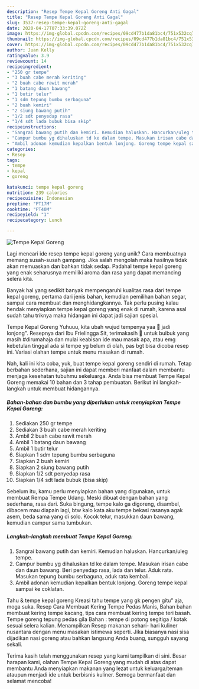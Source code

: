 ```yaml
---
description: "Resep Tempe Kepal Goreng Anti Gagal"
title: "Resep Tempe Kepal Goreng Anti Gagal"
slug: 3537-resep-tempe-kepal-goreng-anti-gagal
date: 2020-04-17T07:33:39.072Z
image: https://img-global.cpcdn.com/recipes/09cd477b1da81bc4/751x532cq70/tempe-kepal-goreng-foto-resep-utama.jpg
thumbnail: https://img-global.cpcdn.com/recipes/09cd477b1da81bc4/751x532cq70/tempe-kepal-goreng-foto-resep-utama.jpg
cover: https://img-global.cpcdn.com/recipes/09cd477b1da81bc4/751x532cq70/tempe-kepal-goreng-foto-resep-utama.jpg
author: Juan Kelly
ratingvalue: 3.9
reviewcount: 14
recipeingredient:
- "250 gr tempe"
- "3 buah cabe merah keriting"
- "2 buah cabe rawit merah"
- "1 batang daun bawang"
- "1 butir telur"
- "1 sdm tepung bumbu serbaguna"
- "2 buah kemiri"
- "2 siung bawang putih"
- "1/2 sdt penyedap rasa"
- "1/4 sdt lada bubuk bisa skip"
recipeinstructions:
- "Sangrai bawang putih dan kemiri. Kemudian haluskan. Hancurkan/uleg tempe."
- "Campur bumbu yg dihaluskan td ke dalam tempe. Masukan irisan cabe dan daun bawang. Beri penyedap rasa, lada dan telur. Aduk rata. Masukan tepung bumbu serbaguna, aduk rata kembali."
- "Ambil adonan kemudian kepalkan bentuk lonjong. Goreng tempe kepal sampai ke coklatan."
categories:
- Resep
tags:
- tempe
- kepal
- goreng

katakunci: tempe kepal goreng 
nutrition: 239 calories
recipecuisine: Indonesian
preptime: "PT17M"
cooktime: "PT40M"
recipeyield: "1"
recipecategory: Lunch

---
```



![Tempe Kepal Goreng](https://img-global.cpcdn.com/recipes/09cd477b1da81bc4/751x532cq70/tempe-kepal-goreng-foto-resep-utama.jpg)

Lagi mencari ide resep tempe kepal goreng yang unik? Cara membuatnya memang susah-susah gampang. Jika salah mengolah maka hasilnya tidak akan memuaskan dan bahkan tidak sedap. Padahal tempe kepal goreng yang enak seharusnya memiliki aroma dan rasa yang dapat memancing selera kita.

Banyak hal yang sedikit banyak mempengaruhi kualitas rasa dari tempe kepal goreng, pertama dari jenis bahan, kemudian pemilihan bahan segar, sampai cara membuat dan menghidangkannya. Tak perlu pusing kalau hendak menyiapkan tempe kepal goreng yang enak di rumah, karena asal sudah tahu triknya maka hidangan ini dapat jadi sajian spesial.

Tempe Kepal Goreng Yuhuuu, kita ubah wujud tempenya yaa 💃 jadi lonjong&#34;. Resepnya dari Ibu Frielingga Sit, terimakasih 🙏 untuk buibuk yang masih #dirumahaja dan mulai keabisan ide mau masak apa, atau emg kebetulan tinggal ada si tempe yg belum di olah, pas bgt bisa dicoba resep ini. Variasi olahan tempe untuk menu masakan di rumah.


Nah, kali ini kita coba, yuk, buat tempe kepal goreng sendiri di rumah. Tetap berbahan sederhana, sajian ini dapat memberi manfaat dalam membantu menjaga kesehatan tubuhmu sekeluarga. Anda bisa membuat Tempe Kepal Goreng memakai 10 bahan dan 3 tahap pembuatan. Berikut ini langkah-langkah untuk membuat hidangannya.

<!--inarticleads1-->

##### Bahan-bahan dan bumbu yang diperlukan untuk menyiapkan Tempe Kepal Goreng:

1. Sediakan 250 gr tempe
1. Sediakan 3 buah cabe merah keriting
1. Ambil 2 buah cabe rawit merah
1. Ambil 1 batang daun bawang
1. Ambil 1 butir telur
1. Siapkan 1 sdm tepung bumbu serbaguna
1. Siapkan 2 buah kemiri
1. Siapkan 2 siung bawang putih
1. Siapkan 1/2 sdt penyedap rasa
1. Siapkan 1/4 sdt lada bubuk (bisa skip)


Sebelum itu, kamu perlu menyiapkan bahan yang digunakan, untuk membuat Rempa Tempe Udang. Meski dibuat dengan bahan yang sederhana, rasa dari. Suka bingung, tempe kalo ga digoreng, disambel, dibacem mau diapain lagi, btw kalo kata aku tempe bekasi rasanya agak asem, beda sama yang di solo. Kocok telur, masukkan daun bawang, kemudian campur sama tumbukan. 

<!--inarticleads2-->

##### Langkah-langkah membuat Tempe Kepal Goreng:

1. Sangrai bawang putih dan kemiri. Kemudian haluskan. Hancurkan/uleg tempe.
1. Campur bumbu yg dihaluskan td ke dalam tempe. Masukan irisan cabe dan daun bawang. Beri penyedap rasa, lada dan telur. Aduk rata. Masukan tepung bumbu serbaguna, aduk rata kembali.
1. Ambil adonan kemudian kepalkan bentuk lonjong. Goreng tempe kepal sampai ke coklatan.


Tahu &amp; tempe kepal goreng Kreasi tahu tempe yang gk pengen gitu&#34; aja, moga suka. Resep Cara Membuat Kering Tempe Pedas Manis, Bahan bahan membuat kering tempe kacang, tips cara membuat kering tempe teri basah. Tempe goreng tepung pedas gila Bahan : tempe di potong segitiga / kotak sesuai selera kalian. Menampilkan Resep makanan sehari- hari kuliner nusantara dengan menu masakan istimewa seperti. Jika biasanya nasi sisa dijadikan nasi goreng atau bahkan langsung Anda buang, sungguh sayang sekali. 

Terima kasih telah menggunakan resep yang kami tampilkan di sini. Besar harapan kami, olahan Tempe Kepal Goreng yang mudah di atas dapat membantu Anda menyiapkan makanan yang lezat untuk keluarga/teman ataupun menjadi ide untuk berbisnis kuliner. Semoga bermanfaat dan selamat mencoba!
